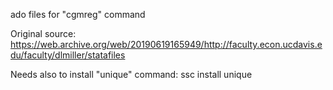ado files for "cgmreg" command


Original source: https://web.archive.org/web/20190619165949/http://faculty.econ.ucdavis.edu/faculty/dlmiller/statafiles


Needs also to install "unique" command: ssc install unique
